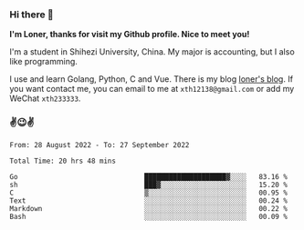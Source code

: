 ### Hi there 👋️

**I'm Loner, thanks for visit my Github profile. Nice to meet you!**

I'm a student in Shihezi University, China. My major is accounting, but I also like programming.

I use and learn Golang, Python, C and Vue. There is my blog [loner's blog](https://www.loner1024.top).  If you want contact me, you can email to me at `xth12138@gmail.com` or add my WeChat `xth233333`.

### ✌️😉✌️

<!--START_SECTION:waka-->

```text
From: 28 August 2022 - To: 27 September 2022

Total Time: 20 hrs 48 mins

Go                               ████████████████████▓░░░░   83.16 %
sh                               ███▓░░░░░░░░░░░░░░░░░░░░░   15.20 %
C                                ▒░░░░░░░░░░░░░░░░░░░░░░░░   00.95 %
Text                             ░░░░░░░░░░░░░░░░░░░░░░░░░   00.24 %
Markdown                         ░░░░░░░░░░░░░░░░░░░░░░░░░   00.22 %
Bash                             ░░░░░░░░░░░░░░░░░░░░░░░░░   00.09 %
```

<!--END_SECTION:waka-->



